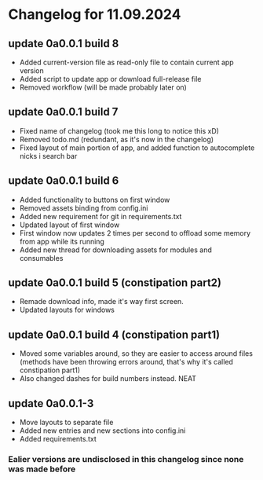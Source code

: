 # Changelog for 11.09.2024

## update 0a0.0.1 build 8

- Added current-version file as read-only file to contain current app version
- Added script to update app or download full-release file
- Removed workflow (will be made probably later on)

## update 0a0.0.1 build 7

- Fixed name of changelog (took me this long to notice this xD)
- Removed todo.md (redundant,  as it's now in the changelog)
- Fixed layout of main portion of app, and added function to autocomplete nicks i search bar

## update 0a0.0.1 build 6

- Added functionality to buttons on first window
- Removed assets binding from config.ini
- Added new requirement for git in requirements.txt
- Updated layout of first window
- First window now updates 2 times per second to offload some memory from app while its running
- Added new thread for downloading assets for modules and consumables

## update 0a0.0.1 build 5 (constipation part2)

- Remade download info, made it's way first screen.
- Updated layouts for windows

## update 0a0.0.1 build 4 (constipation part1)

- Moved some variables around, so they are easier to access around files (methods have been throwing errors around, that's why it's called constipation part1)
- Also changed dashes for build numbers instead. NEAT

## update 0a0.0.1-3

- Move layouts to separate file
- Added new entries and new sections into config.ini
- Added requirements.txt

### Ealier versions are undisclosed in this changelog since none was made before
